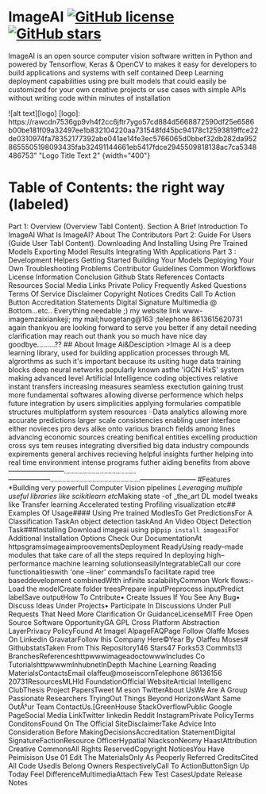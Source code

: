 # ImageAI  [![GitHub license](https://img.shields.io/github/license/mashape/apistatus.svg)](https://github.com/OlafenwaMoses)   [![GitHub stars](https://img.shields.io//badge/-OlafenwaMoses-blue?style=plastic)](www-imagemzaixiankeji)




ImageAI is an open source computer vision software written in Python and powered by Tensorflow, Keras & OpenCV to makes it easy for developers to build applications and systems with self contained Deep Learning deployment capabilities using pre built models that could easily be customized for your own creative projects or use cases with simple APIs without writing code within minutes of installation

 ![alt text][logo] 
  [logo]: https://rawcdn7536gp9vh4f2cc6jftr7ygo57cd884d5668872590df25e6586b00be181f09a32497ee1b832104220aa731548fd45bc94178c12593819ffce22de0310974fa78352177392abe041ae14fe3ec5766065d0bbef32db282da9528655505198093435fab32491144661eb5417fdce2945509818138ac7ca5348486753" "Logo Title Text 2"    {width="400"}    

 # Table of Contents: the right way (labeled)
Part 1: Overview (Overview Tabl Content).      Section	A	Brief Introduction To ImageAI                         What Is ImageAI?                      About The Contributors        Part 2: Guide For Users (Guide User Tabl Content).                             Downloading And Installing           Using Pre Trained Models            Exporting Model Results               Integrating With Applications        Part 3 : Development Helpers                  Getting Started                   Building Your Models                 Deploying Your Own                  Troubleshooting Problems              Contributor Guidelines                Common Workflows                     License Information          Conclusion       Github Stats                    References                       Contacts         Resources            Social Media Links     Private Policy      Frequently Asked Questions   Terms Of Service    Disclaimer        Copyright Notices     Credits             Call To Action Button              Accreditation Statements       Digital Signature         Multimedia @ Bottom...etc.. Everything needable ;)  my website link www-imagemzaixiankeji; my mail;huogetang@163 ;telephone 8613615620731 again thankyou are looking forward to serve you better if any detail needing clarification may reach out thank you so much have nice day goodbye.........?? ## About Image Ai&Desciption >Image AI is a deep learning library, used for building application processes through ML algrorthms as such it's important because its usiting huge data training blocks deep neural networks popularly known asthe 'iGCN HxS' system making advanced level Artificial Intelligence coding objectives relative instant transfers increasing measures seamless exectution gaining trust more fundamental softwares allowing diverse performence which helps future integration by users simplicities applying formularies compatible structures multiplatform system resources ··Data analytics allowing more accurate predictions larger scale consistencies enabling user interface either novieces pro devs alike onto various branch fields among lines advancing economic sources creating benifical entities excelling production cross sys tem reuses integrating diversified big data industry compounds expirements general archives recieving helpful insights further helping into real time environment intense programs futher aiding benefits from above ————————....................................——————.............................................———————— #Features *Building very powerfull Computer Vision pipelines *Leveraging multiple useful libraries like scikitlearn etc*Making state -of _the_art DL model tweaks like Transfer learning Accelerated testing Profiling visualization etc## Examples Of Usage#### Using Pre trained ModlesTo Get PredictionsFor A Classification TaskAn object detection taskAnd An Video Object Detection Task###Installing Download imageai using pip```pip install imageai```For Additional Installation Options Check Our DocumentationAt httpsgramsimageaimproovementsDeployment ReadyUsing ready–made modules that take care of all the steps required In deploying high–performance machine learning solutionseasilyIntegratableCall our core functionalitieswith 'one –liner’ commandsTo facilitate rapid tree baseddevelopment combinedWtth infinite scalabilityCommon Work flows:-Load the modelCreate folder treesPrepare inputPreprocess inputPredict labelSave outputHow To Cntribute• Create Issues If You See Any Bug• Discuss Ideas Under Projects• Participate In Discussions Under Pull Requests That Need More Clarification Or GuidanceLicenseMIT Free Open Source Software OpportunityGA GPL Cross Platform Abstraction LayerPrivacy PolicyFound At Imagel AlpageFAQPage Follow Olaffe Moses On Linkedin GravatarFollow Ihis Company Here©Year By Olaffeu Moses# GithubstatsTaken From This Repository146 Stars47 Forks53 Commits13 BranchesReferenceshttpwwwimageadoctowwwIncludes Co TutorialshttpwwwmlnhubnetIn­Depth Machine Learning Reading MaterialsContactsEmail olaffeu@moseiscornTelephone 86136156 20731ResourcesMLHld FoundationOfficial WebsiteArticial Intelligenc ClubThesis Project PapersTweet M eson Twitter​About UsWe Are A Group Passionate Researchers TryingOut Things Beyond HorizonsWant Same OutÂ°ur Team ContactUs.[GreenHouse StackOverflowPublic Google PageSocial Media LinkTwitter linkedin Reddit InstagramPrivate PolicyTerms Conditons​Found On The Official SiteDisclaimer​​Take Advice Into Consideration Before MakingDecisionsAccreditation StatementDigital SignatureFactionResource OfficerHypatial NiacksonNeomy HaastAttribution Creative CommonsAll Rights ReservedCopyright NoticesYou Have Peimisison Use 01 Edit The MaterialsOnly As Peoperly Referred CreditsCited All Code UsedIs Belong Owners RespectivelyCall To ActionButtonSign Up Today Feel DifferenceMultimediaAttach Few Test CasesUpdate Release Notes
